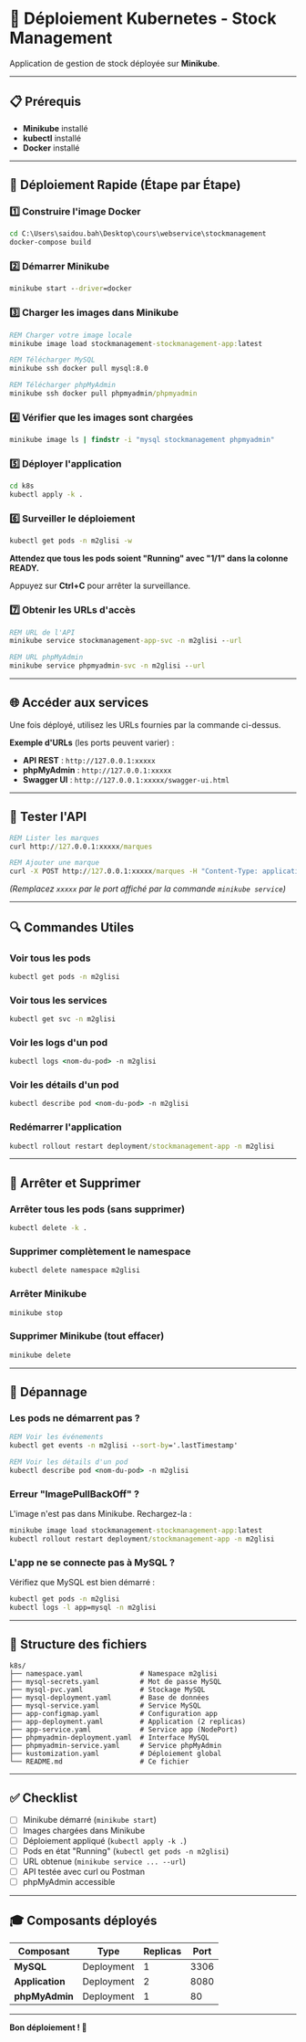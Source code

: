 # 🚀 Déploiement Kubernetes - Stock Management

Application de gestion de stock déployée sur **Minikube**.

---

## 📋 Prérequis

- **Minikube** installé
- **kubectl** installé
- **Docker** installé

---

## 🎯 Déploiement Rapide (Étape par Étape)

### **1️⃣ Construire l'image Docker**

```cmd
cd C:\Users\saidou.bah\Desktop\cours\webservice\stockmanagement
docker-compose build
```

### **2️⃣ Démarrer Minikube**

```cmd
minikube start --driver=docker
```

### **3️⃣ Charger les images dans Minikube**

```cmd
REM Charger votre image locale
minikube image load stockmanagement-stockmanagement-app:latest

REM Télécharger MySQL
minikube ssh docker pull mysql:8.0

REM Télécharger phpMyAdmin
minikube ssh docker pull phpmyadmin/phpmyadmin
```

### **4️⃣ Vérifier que les images sont chargées**

```cmd
minikube image ls | findstr -i "mysql stockmanagement phpmyadmin"
```

### **5️⃣ Déployer l'application**

```cmd
cd k8s
kubectl apply -k .
```

### **6️⃣ Surveiller le déploiement**

```cmd
kubectl get pods -n m2glisi -w
```

**Attendez que tous les pods soient "Running" avec "1/1" dans la colonne READY.**

Appuyez sur **Ctrl+C** pour arrêter la surveillance.

### **7️⃣ Obtenir les URLs d'accès**

```cmd
REM URL de l'API
minikube service stockmanagement-app-svc -n m2glisi --url

REM URL phpMyAdmin
minikube service phpmyadmin-svc -n m2glisi --url
```

---

## 🌐 Accéder aux services

Une fois déployé, utilisez les URLs fournies par la commande ci-dessus.

**Exemple d'URLs** (les ports peuvent varier) :
- **API REST** : `http://127.0.0.1:xxxxx`
- **phpMyAdmin** : `http://127.0.0.1:xxxxx`
- **Swagger UI** : `http://127.0.0.1:xxxxx/swagger-ui.html`

---

## 📝 Tester l'API

```cmd
REM Lister les marques
curl http://127.0.0.1:xxxxx/marques

REM Ajouter une marque
curl -X POST http://127.0.0.1:xxxxx/marques -H "Content-Type: application/json" -d "{\"nom\":\"Nike\",\"description\":\"Marque de sport\"}"
```

*(Remplacez `xxxxx` par le port affiché par la commande `minikube service`)*

---

## 🔍 Commandes Utiles

### **Voir tous les pods**
```cmd
kubectl get pods -n m2glisi
```

### **Voir tous les services**
```cmd
kubectl get svc -n m2glisi
```

### **Voir les logs d'un pod**
```cmd
kubectl logs <nom-du-pod> -n m2glisi
```

### **Voir les détails d'un pod**
```cmd
kubectl describe pod <nom-du-pod> -n m2glisi
```

### **Redémarrer l'application**
```cmd
kubectl rollout restart deployment/stockmanagement-app -n m2glisi
```

---

## 🛑 Arrêter et Supprimer

### **Arrêter tous les pods (sans supprimer)**
```cmd
kubectl delete -k .
```

### **Supprimer complètement le namespace**
```cmd
kubectl delete namespace m2glisi
```

### **Arrêter Minikube**
```cmd
minikube stop
```

### **Supprimer Minikube (tout effacer)**
```cmd
minikube delete
```

---

## 🐛 Dépannage

### **Les pods ne démarrent pas ?**

```cmd
REM Voir les événements
kubectl get events -n m2glisi --sort-by='.lastTimestamp'

REM Voir les détails d'un pod
kubectl describe pod <nom-du-pod> -n m2glisi
```

### **Erreur "ImagePullBackOff" ?**

L'image n'est pas dans Minikube. Rechargez-la :

```cmd
minikube image load stockmanagement-stockmanagement-app:latest
kubectl rollout restart deployment/stockmanagement-app -n m2glisi
```

### **L'app ne se connecte pas à MySQL ?**

Vérifiez que MySQL est bien démarré :

```cmd
kubectl get pods -n m2glisi
kubectl logs -l app=mysql -n m2glisi
```

---

## 📁 Structure des fichiers

```
k8s/
├── namespace.yaml              # Namespace m2glisi
├── mysql-secrets.yaml          # Mot de passe MySQL
├── mysql-pvc.yaml              # Stockage MySQL
├── mysql-deployment.yaml       # Base de données
├── mysql-service.yaml          # Service MySQL
├── app-configmap.yaml          # Configuration app
├── app-deployment.yaml         # Application (2 replicas)
├── app-service.yaml            # Service app (NodePort)
├── phpmyadmin-deployment.yaml  # Interface MySQL
├── phpmyadmin-service.yaml     # Service phpMyAdmin
├── kustomization.yaml          # Déploiement global
└── README.md                   # Ce fichier
```

---

## ✅ Checklist

- [ ] Minikube démarré (`minikube start`)
- [ ] Images chargées dans Minikube
- [ ] Déploiement appliqué (`kubectl apply -k .`)
- [ ] Pods en état "Running" (`kubectl get pods -n m2glisi`)
- [ ] URL obtenue (`minikube service ... --url`)
- [ ] API testée avec curl ou Postman
- [ ] phpMyAdmin accessible

---

## 🎓 Composants déployés

| Composant | Type | Replicas | Port |
|-----------|------|----------|------|
| **MySQL** | Deployment | 1 | 3306 |
| **Application** | Deployment | 2 | 8080 |
| **phpMyAdmin** | Deployment | 1 | 80 |

---

**Bon déploiement ! 🚀**
